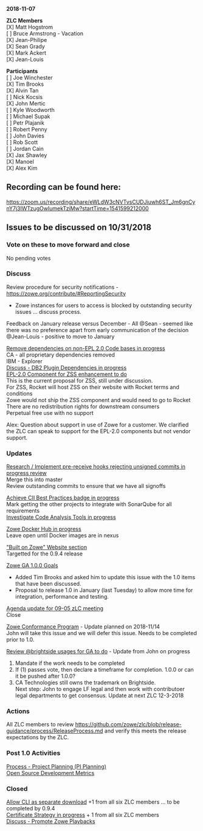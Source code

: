 __2018-11-07__

**ZLC Members**  
[X] Matt Hogstrom  
[ ] Bruce Armstrong - Vacation  
[X] Jean-Philipe  
[X] Sean Grady  
[X] Mark Ackert  
[X] Jean-Louis  
  
**Participants**  
[ ] Joe Winchester  
[X] Tim Brooks  
[X] Alvin Tan  
[ ] Nick Kocsis  
[X] John Mertic  
[ ] Kyle Woodworth  
[ ] Michael Supak  
[ ] Petr Plajanik  
[ ] Robert Penny  
[ ] John Davies  
[ ] Rob Scott  
[ ] Jordan Cain  
[X] Jax Shawley  
[X] Manoel  
[X] Alex Kim  
  
## Recording can be found here:  
  
https://zoom.us/recording/share/eWLdW3cNVTvsCUDJiuwh6ST_Jm6gnCynY7j3IWTzugOwIumekTziMw?startTime=1541599212000

## Issues to be discussed on 10/31/2018

### Vote on these to move forward and close
No pending votes

### Discuss
Review procedure for security notifications  - https://zowe.org/contribute/#ReportingSecurity
- Zowe instances for users to access is blocked by outstanding security issues ... discuss process.

Feedback on January release versus December - All
@Sean - seemed like there was no preference apart from early communication of the decision  
@Jean-Louis - positive to move to January  

[Remove dependencies on non-EPL 2.0 Code bases in progress](https://github.com/zowe/zlc/issues/17)  
CA - all proprietary dependencies removed   
IBM - Explorer  
[Discuss - DB2 Plugin Dependencies in progress](https://github.com/zowe/zlc/issues/48)  
[EPL-2.0 Component for ZSS enhancement to do](https://github.com/zowe/zlc/issues/26)  
This is the current proposal for ZSS, still under discussion.  
  For ZSS, Rocket will host ZSS on their website with Rocket terms and conditions  
  Zowe would not ship the ZSS component and would need to go to Rocket  
  There are no redistribution rights for downstream consumers  
  Perpetual free use with no support  

Alex: Question about support in use of Zowe for a customer.  We clarified the ZLC can speak to support for the EPL-2.0 components but not vendor support.  

### Updates  
[Research / Implement pre-receive hooks rejecting unsigned commits in progress review](https://github.com/zowe/zlc/issues/47)  
Merge this into master  
Review outstanding commits to ensure that we have all signoffs  
  
[Achieve CII Best Practices badge in progress](https://github.com/zowe/zlc/issues/38)  
Mark getting the other projects to integrate with SonarQube for all requirements  
[Investigate Code Analysis Tools in progress](https://github.com/zowe/zlc/issues/46)  
  
[Zowe Docker Hub in progress](https://github.com/zowe/zlc/issues/45)  
Leave open until Docker images are in nexus  
  
["Built on Zowe" Website section](https://github.com/zowe/zlc/issues/41)  
Targetted for the 0.9.4 release  
  
[Zowe GA 1.0.0 Goals](https://github.com/zowe/zlc/issues/37)  
 - Added Tim Brooks and asked him to update this issue with the 1.0 items that have been discussed.  
 - Proposal to release 1.0 in January (last Tuesday) to allow more time for integration, performance and testing.  
  
[Agenda update for 09-05 zLC meeting](https://github.com/zowe/zlc/issues/18)  
Close  

[Zowe Conformance Program](https://github.com/zowe/zlc/issues/52)  - Update planned on 2018-11/14  
John will take this issue and we will defer this issue.  Needs to be completed prior to 1.0.  
  
[Review @brightside usages for GA to do](https://github.com/zowe/zlc/issues/28) - Update from John on progress  
  1.  Mandate if the work needs to be completed  
  2.  If (1) passes vote, then declare a timeframe for completion. 1.0.0 or can it be pushed after 1.0.0?  
  3.  CA Technologies still owns the trademark on Brightside.  
  Next step: John to engage LF legal and then work with contributoer legal departments to get consensus.  Update at next ZLC 12-3-2018  
  
### Actions  
All ZLC members to review https://github.com/zowe/zlc/blob/release-guidance/process/ReleaseProcess.md and verify this meets the release expectations by the ZLC.  
  
### Post 1.0 Activities  
[Process - Project Planning (PI Planning)](https://github.com/zowe/zlc/issues/40)  
[Open Source Development Metrics](https://github.com/zowe/zlc/issues/3)  

### Closed  
[Allow CLI as separate download](https://github.com/zowe/zlc/issues/54)  +1 from all six ZLC members ... to be completed by 0.9.4  
[Certificate Strategy in progress](https://github.com/zowe/zlc/issues/27) + 1 from all six ZLC members  
[Discuss - Promote Zowe Playbacks](https://github.com/zowe/zlc/issues/49)   